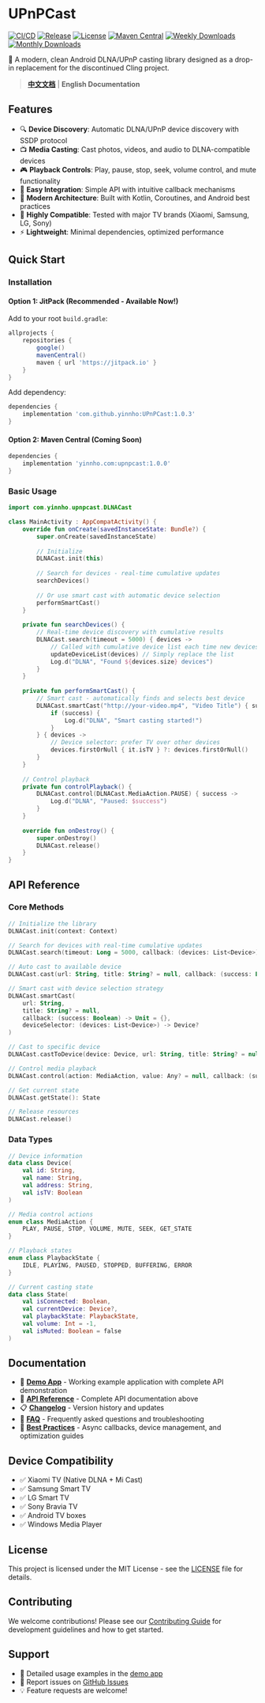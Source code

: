 # UPnPCast

[![CI/CD](https://github.com/yinnho/UPnPCast/actions/workflows/ci.yml/badge.svg)](https://github.com/yinnho/UPnPCast/actions)
[![Release](https://img.shields.io/github/v/release/yinnho/UPnPCast)](https://github.com/yinnho/UPnPCast/releases)
[![License](https://img.shields.io/github/license/yinnho/UPnPCast)](LICENSE)
[![Maven Central](https://img.shields.io/maven-central/v/yinnho.com/upnpcast)](https://central.sonatype.com/artifact/yinnho.com/upnpcast)
[![Weekly Downloads](https://jitpack.io/v/yinnho/UPnPCast/week.svg)](https://jitpack.io/#yinnho/UPnPCast)
[![Monthly Downloads](https://jitpack.io/v/yinnho/UPnPCast/month.svg)](https://jitpack.io/#yinnho/UPnPCast)

🚀 A modern, clean Android DLNA/UPnP casting library designed as a drop-in replacement for the discontinued Cling project.

> **[中文文档](README_zh.md)** | **English Documentation**

## Features

- 🔍 **Device Discovery**: Automatic DLNA/UPnP device discovery with SSDP protocol
- 📺 **Media Casting**: Cast photos, videos, and audio to DLNA-compatible devices
- 🎮 **Playback Controls**: Play, pause, stop, seek, volume control, and mute functionality
- 📱 **Easy Integration**: Simple API with intuitive callback mechanisms
- 🚀 **Modern Architecture**: Built with Kotlin, Coroutines, and Android best practices
- 🔧 **Highly Compatible**: Tested with major TV brands (Xiaomi, Samsung, LG, Sony)
- ⚡ **Lightweight**: Minimal dependencies, optimized performance

## Quick Start

### Installation

#### Option 1: JitPack (Recommended - Available Now!)

Add to your root `build.gradle`:
```gradle
allprojects {
    repositories {
        google()
        mavenCentral()
        maven { url 'https://jitpack.io' }
    }
}
```

Add dependency:
```gradle
dependencies {
    implementation 'com.github.yinnho:UPnPCast:1.0.3'
}
```

#### Option 2: Maven Central (Coming Soon)
```gradle
dependencies {
    implementation 'yinnho.com:upnpcast:1.0.0'
}
```

### Basic Usage

```kotlin
import com.yinnho.upnpcast.DLNACast

class MainActivity : AppCompatActivity() {
    override fun onCreate(savedInstanceState: Bundle?) {
        super.onCreate(savedInstanceState)
        
        // Initialize
        DLNACast.init(this)
        
        // Search for devices - real-time cumulative updates
        searchDevices()
        
        // Or use smart cast with automatic device selection
        performSmartCast()
    }
    
    private fun searchDevices() {
        // Real-time device discovery with cumulative results
        DLNACast.search(timeout = 5000) { devices ->
            // Called with cumulative device list each time new devices are found
            updateDeviceList(devices) // Simply replace the list
            Log.d("DLNA", "Found ${devices.size} devices")
        }
    }
    
    private fun performSmartCast() {
        // Smart cast - automatically finds and selects best device
        DLNACast.smartCast("http://your-video.mp4", "Video Title") { success ->
            if (success) {
                Log.d("DLNA", "Smart casting started!")
            }
        } { devices ->
            // Device selector: prefer TV over other devices
            devices.firstOrNull { it.isTV } ?: devices.firstOrNull()
        }
    }
    
    // Control playback
    private fun controlPlayback() {
        DLNACast.control(DLNACast.MediaAction.PAUSE) { success ->
            Log.d("DLNA", "Paused: $success")
        }
    }
    
    override fun onDestroy() {
        super.onDestroy()
        DLNACast.release()
    }
}
```

## API Reference

### Core Methods

```kotlin
// Initialize the library
DLNACast.init(context: Context)

// Search for devices with real-time cumulative updates
DLNACast.search(timeout: Long = 5000, callback: (devices: List<Device>) -> Unit)

// Auto cast to available device
DLNACast.cast(url: String, title: String? = null, callback: (success: Boolean) -> Unit = {})

// Smart cast with device selection strategy
DLNACast.smartCast(
    url: String, 
    title: String? = null, 
    callback: (success: Boolean) -> Unit = {}, 
    deviceSelector: (devices: List<Device>) -> Device?
)

// Cast to specific device
DLNACast.castToDevice(device: Device, url: String, title: String? = null, callback: (success: Boolean) -> Unit = {})

// Control media playback
DLNACast.control(action: MediaAction, value: Any? = null, callback: (success: Boolean) -> Unit = {})

// Get current state
DLNACast.getState(): State

// Release resources
DLNACast.release()
```

### Data Types

```kotlin
// Device information
data class Device(
    val id: String,
    val name: String,
    val address: String,
    val isTV: Boolean
)

// Media control actions
enum class MediaAction {
    PLAY, PAUSE, STOP, VOLUME, MUTE, SEEK, GET_STATE
}

// Playback states
enum class PlaybackState {
    IDLE, PLAYING, PAUSED, STOPPED, BUFFERING, ERROR
}

// Current casting state
data class State(
    val isConnected: Boolean,
    val currentDevice: Device?,
    val playbackState: PlaybackState,
    val volume: Int = -1,
    val isMuted: Boolean = false
)
```

## Documentation

- 🎯 **[Demo App](app-demo/)** - Working example application with complete API demonstration
- 📖 **[API Reference](#api-reference)** - Complete API documentation above
- 📋 **[Changelog](CHANGELOG.md)** - Version history and updates
- 🤔 **[FAQ](docs/FAQ.md)** - Frequently asked questions and troubleshooting
- 🎯 **[Best Practices](docs/BEST_PRACTICES.md)** - Async callbacks, device management, and optimization guides

## Device Compatibility

- ✅ Xiaomi TV (Native DLNA + Mi Cast)
- ✅ Samsung Smart TV
- ✅ LG Smart TV  
- ✅ Sony Bravia TV
- ✅ Android TV boxes
- ✅ Windows Media Player

## License

This project is licensed under the MIT License - see the [LICENSE](LICENSE) file for details.

## Contributing

We welcome contributions! Please see our [Contributing Guide](CONTRIBUTING.md) for development guidelines and how to get started.

## Support

- 📖 Detailed usage examples in the [demo app](app-demo/) 
- 🐛 Report issues on [GitHub Issues](https://github.com/yinnho/UPnPCast/issues)
- 💡 Feature requests are welcome!